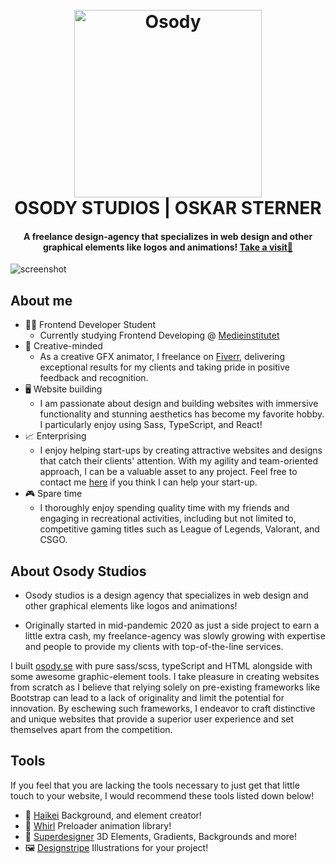 
<h1 align="center">
  <br>
  <a href="https://osody.se/"><img src="https://osody.se/src/assets/footer-logo.png" alt="Osody" width="300"></a>
  <br>
  OSODY STUDIOS | OSKAR STERNER
  <br>
</h1>

<h4 align="center">A freelance design-agency that specializes in web design and other graphical elements like logos and animations! <a href="https://osody.se/" target="_blank">Take a visit👋</a></h4>

![screenshot](https://github.com/Oskar-Sterner/Osody-Studios/blob/main/readmebanner.gif)

## About me

* 🧑‍🎓 Frontend Developer Student
  - Currently studying Frontend Developing @ [Medieinstitutet](https://medieinstitutet.se/)
* 🎨 Creative-minded
  - As a creative GFX animator, I freelance on [Fiverr](https://www.fiverr.com/tritan27), delivering exceptional results for my clients and taking pride in positive feedback and recognition.
* 🖥️ Website building 
  - I am passionate about design and building websites with immersive functionality and stunning aesthetics has become my favorite hobby. I particularly enjoy using Sass, TypeScript, and React!
* 📈 Enterprising
  - I enjoy helping start-ups by creating attractive websites and designs that catch their clients' attention. With my agility and team-oriented approach, I can be a valuable asset to any project. Feel free to contact me [here](mailto:oskar.lr.sterner@gmail.com) if you think I can help your start-up.
* 🎮 Spare time
  - I thoroughly enjoy spending quality time with my friends and engaging in recreational activities, including but not limited to, competitive gaming titles such as League of Legends, Valorant, and CSGO.

## About Osody Studios

* Osody studios is a design agency that specializes in web design and other graphical elements like logos and animations!

* Originally started in mid-pandemic 2020 as just a side project to earn a little extra cash, my freelance-agency was
slowly growing with expertise and people to provide my clients with top-of-the-line services.

I built [osody.se](https://osody.se/) with pure sass/scss, typeScript and HTML alongside with some awesome graphic-element tools. I take pleasure in creating websites from scratch as I believe that relying solely on pre-existing frameworks like Bootstrap can lead to a lack of originality and limit the potential for innovation. By eschewing such frameworks, I endeavor to craft distinctive and unique websites that provide a superior user experience and set themselves apart from the competition.

## Tools

If you feel that you are lacking the tools necessary to just get that little touch to your website, I would recommend these tools listed down below!

* 🔵 [Haikei](https://app.haikei.app/) Background, and element creator!
* 🔄 [Whirl](https://whirl.netlify.app/) Preloader animation library!
* 🧊 [Superdesigner](https://superdesigner.co/tools) 3D Elements, Gradients, Backgrounds and more!
* 🖼️ [Designstripe](https://designstripe.com/) Illustrations for your project!
